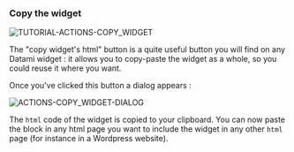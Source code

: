 ### Copy the widget

<div>
  <img
    alt="TUTORIAL-ACTIONS-COPY_WIDGET"
    src="https://raw.githubusercontent.com/multi-coop/datami-documentation-content/main/images/tutorial/commented/tutorial-08.png"
    />
</div>

The <span class="icon"><i class="mdi mdi-code-tags"></i></span> "copy widget's html" button is a quite useful button you will find on any Datami widget : it allows you to copy-paste the widget as a whole, so you could reuse it where you want.

Once you've clicked this button a dialog appears :

<div style="">
  <img
    alt="ACTIONS-COPY_WIDGET-DIALOG"
    src="https://raw.githubusercontent.com/multi-coop/datami-documentation-content/main/images/tutorial/actions-copy_result.png"
    />
</div>
 
The `html` code of the widget is copied to your clipboard. You can now paste the block in any html page you want to include the widget in any other `html` page (for instance in a Wordpress website).
